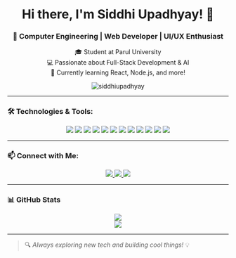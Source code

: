 <h1 align="center">Hi there, I'm Siddhi Upadhyay! 👋</h1>

<h3 align="center">🚀 Computer Engineering | Web Developer | UI/UX Enthusiast</h3>

<p align="center">
🎓 Student at Parul University <br/>
💻 Passionate about Full-Stack Development & AI <br/>
🌱 Currently learning React, Node.js, and more!
</p>

<p align="center">
  <img src="https://komarev.com/ghpvc/?username=siddhiupadhyay23&label=Profile%20views&color=0e75b6&style=flat" alt="siddhiupadhyay" />
</p>

---

### 🛠️ Technologies & Tools:

<p align="center">
  <img src="https://img.icons8.com/color/48/000000/c-programming.png"/>
  <img src="https://img.icons8.com/color/48/000000/python.png"/>
  <img src="https://img.icons8.com/color/48/000000/html-5.png"/>
  <img src="https://img.icons8.com/color/48/000000/css3.png"/>
  <img src="https://img.icons8.com/color/48/000000/javascript.png"/>
  <img src="https://img.icons8.com/officel/48/react.png"/>
  <img src="https://img.icons8.com/color/48/000000/nodejs.png"/>
  <img src="https://img.icons8.com/color/48/000000/mongodb.png"/>
  <img src="https://img.icons8.com/color/48/000000/linux.png"/>
  <img src="https://img.icons8.com/color/48/000000/git.png"/>
  <img src="https://img.icons8.com/ios-glyphs/48/000000/github.png"/>
  <img src="https://img.icons8.com/color/48/000000/visual-studio-code-2019.png"/>
</p>

---

### 📫 Connect with Me:

<p align="center">
  <a href="[https://linkedin.com/in/siddhiupadhyay"](https://www.linkedin.com/in/siddhi-upadhyay-392383304/) target="_blank">
    <img src="https://img.icons8.com/color/48/000000/linkedin.png"/>
  </a>
  <a href="https://github.com/siddhiupadhyay23" target="_blank">
    <img src="https://img.icons8.com/ios-glyphs/48/ffffff/github.png"/>
  </a>
  <a href="mailto:siddhiup06@gmail.com" target="_blank">
    <img src="https://img.icons8.com/color/48/000000/gmail.png"/>
  </a>
</p>

---

### 📊 GitHub Stats

<p align="center">
  <img src="https://github-readme-stats.vercel.app/api?username=siddhiupadhyay&show_icons=true&theme=radical" />
  <br/>
  <img src="https://github-readme-stats.vercel.app/api/top-langs/?username=siddhiupadhyay&layout=compact&theme=radical" />
</p>

---

> 🔍 *Always exploring new tech and building cool things!* 💡
